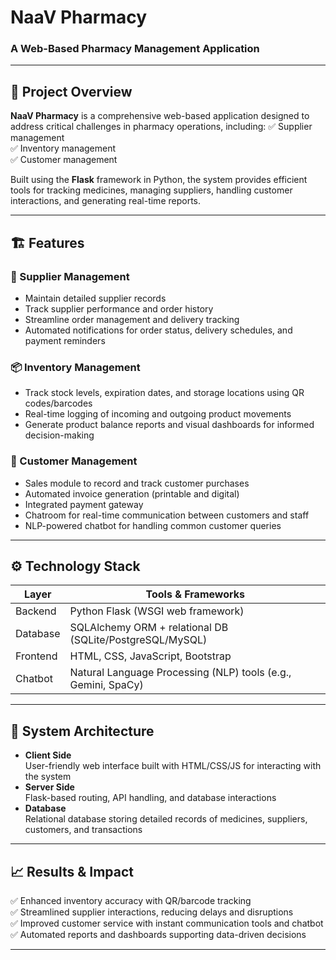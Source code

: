 # NaaV Pharmacy

### A Web-Based Pharmacy Management Application

---

## 👋 Project Overview

**NaaV Pharmacy** is a comprehensive web-based application designed to address critical challenges in pharmacy operations, including:
✅ Supplier management  
✅ Inventory management  
✅ Customer management

Built using the **Flask** framework in Python, the system provides efficient tools for tracking medicines, managing suppliers, handling customer interactions, and generating real-time reports.

---

## 🏗 Features

### 🏪 Supplier Management
- Maintain detailed supplier records
- Track supplier performance and order history
- Streamline order management and delivery tracking
- Automated notifications for order status, delivery schedules, and payment reminders

### 📦 Inventory Management
- Track stock levels, expiration dates, and storage locations using QR codes/barcodes
- Real-time logging of incoming and outgoing product movements
- Generate product balance reports and visual dashboards for informed decision-making

### 💬 Customer Management
- Sales module to record and track customer purchases
- Automated invoice generation (printable and digital)
- Integrated payment gateway
- Chatroom for real-time communication between customers and staff
- NLP-powered chatbot for handling common customer queries

---

## ⚙️ Technology Stack

| Layer    | Tools & Frameworks                                            |
| -------- | ------------------------------------------------------------- |
| Backend  | Python Flask (WSGI web framework)                             |
| Database | SQLAlchemy ORM + relational DB (SQLite/PostgreSQL/MySQL)      |
| Frontend | HTML, CSS, JavaScript, Bootstrap                              |
| Chatbot  | Natural Language Processing (NLP) tools (e.g., Gemini, SpaCy) |

---

## 🏦 System Architecture

- **Client Side**  
  User-friendly web interface built with HTML/CSS/JS for interacting with the system
- **Server Side**  
  Flask-based routing, API handling, and database interactions
- **Database**  
  Relational database storing detailed records of medicines, suppliers, customers, and transactions

---

## 📈 Results & Impact

✅ Enhanced inventory accuracy with QR/barcode tracking  
✅ Streamlined supplier interactions, reducing delays and disruptions  
✅ Improved customer service with instant communication tools and chatbot  
✅ Automated reports and dashboards supporting data-driven decisions

---
